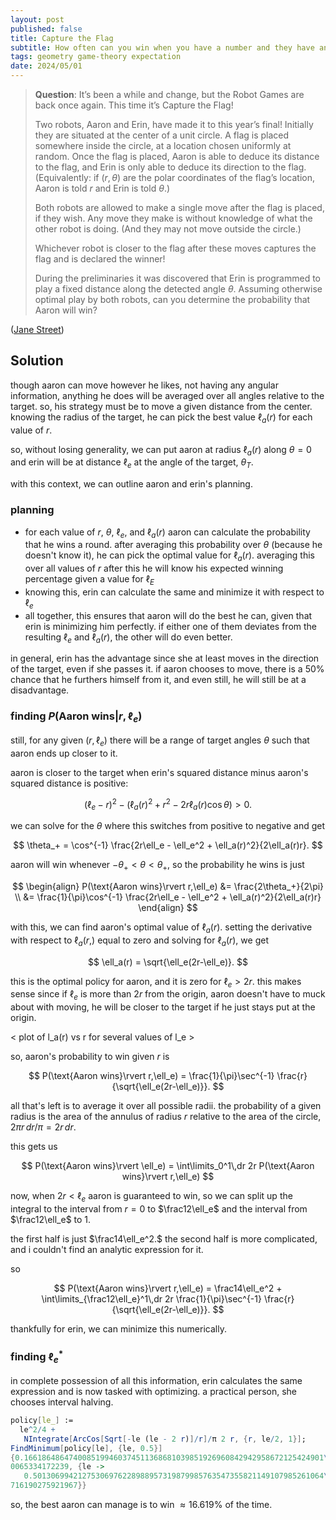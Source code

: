 ```yaml
---
layout: post
published: false
title: Capture the Flag
subtitle: How often can you win when you have a number and they have an arrow?
tags: geometry game-theory expectation
date: 2024/05/01
---
```


>**Question**: It’s been a while and change, but the Robot Games are back once again. This time it’s Capture the Flag!
>
>Two robots, Aaron and Erin, have made it to this year’s final! Initially they are situated at the center of a unit circle. A flag is placed somewhere inside the circle, at a location chosen uniformly at random. Once the flag is placed, Aaron is able to deduce its distance to the flag, and Erin is only able to deduce its direction to the flag. (Equivalently: if $(r, \theta)$ are the polar coordinates of the flag’s location, Aaron is told $r$ and Erin is told $\theta.$)
>
>Both robots are allowed to make a single move after the flag is placed, if they wish. Any move they make is without knowledge of what the other robot is doing. (And they may not move outside the circle.)
>
>Whichever robot is closer to the flag after these moves captures the flag and is declared the winner!
>
>During the preliminaries it was discovered that Erin is programmed to play a fixed distance along the detected angle $\theta.$ Assuming otherwise optimal play by both robots, can you determine the probability that Aaron will win? 
<!--more-->

([Jane Street](https://www.janestreet.com/puzzles/current-puzzle/))

## Solution

though aaron can move however he likes, not having any angular information, anything he does will be averaged over all angles relative to the target. so, his strategy must be to move a given distance from the center. knowing the radius of the target, he can pick the best value $\ell_a(r)$ for each value of $r.$

so, without losing generality, we can put aaron at radius $\ell_a(r)$ along $\theta=0$ and erin will be at distance $\ell_e$ at the angle of the target, $\theta_T.$

with this context, we can outline aaron and erin's planning.

### planning

- for each value of $r$, $\theta,$ $\ell_e,$ and $\ell_a(r)$ aaron can calculate the probability that he wins a round. after averaging this probability over $\theta$ (because he doesn't know it), he can pick the optimal value for $\ell_a(r).$ averaging this over all values of $r$ after this he will know his expected winning percentage given a value for $\ell_E$
- knowing this, erin can calculate the same and minimize it with respect to $\ell_e$
- all together, this ensures that aaron will do the best he can, given that erin is minimizing him perfectly. if either one of them deviates from the resulting $\ell_e$ and $\ell_a(r),$ the other will do even better.

in general, erin has the advantage since she at least moves in the direction of the target, even if she passes it. if aaron chooses to move, there is a $50\%$ chance that he furthers himself from it, and even still, he will still be at a disadvantage.

### finding $P(\text{Aaron wins}\rvert r,\ell_e)$

still, for any given $(r, \ell_e)$ there will be a range of target angles $\theta$ such that aaron ends up closer to it.

aaron is closer to the target when erin's squared distance minus aaron's squared distance is positive:

$$ \left(\ell_e - r\right)^2 - \left(\ell_a(r)^2 + r^2 - 2r\ell_a(r)\cos\theta\right) > 0. $$

we can solve for the $\theta$ where this switches from positive to negative and get 

$$ \theta_+ = \cos^{-1} \frac{2r\ell_e - \ell_e^2 + \ell_a(r)^2}{2\ell_a(r)r}. $$

aaron will win whenever $-\theta_+ < \theta < \theta_+,$ so the probability he wins is just 

$$ 
  \begin{align} 
    P(\text{Aaron wins}\rvert r,\ell_e) &= \frac{2\theta_+}{2\pi} \\
    &= \frac{1}{\pi}\cos^{-1} \frac{2r\ell_e - \ell_e^2 + \ell_a(r)^2}{2\ell_a(r)r}
  \end{align}
$$

with this, we can find aaron's optimal value of $\ell_a(r).$ setting the derivative with respect to $\ell_a(r,)$ equal to zero and solving for $\ell_a(r),$ we get

$$ \ell_a(r) = \sqrt{\ell_e(2r-\ell_e)}. $$

this is the optimal policy for aaron, and it is zero for $\ell_e > 2r.$ this makes sense since if $\ell_e$ is more than $2r$ from the origin, aaron doesn't have to muck about with moving, he will be closer to the target if he just stays put at the origin.

< plot of l_a(r) vs r for several values of l_e >

so, aaron's probability to win given $r$ is

$$ P(\text{Aaron wins}\rvert r,\ell_e) = \frac{1}{\pi}\sec^{-1} \frac{r}{\sqrt{\ell_e(2r-\ell_e)}}. $$

all that's left is to average it over all possible radii. the probability of a given radius is the area of the annulus of radius $r$ relative to the area of the circle, $2\pi r\, dr/\pi = 2r\,dr.$

this gets us 

$$ P(\text{Aaron wins}\rvert \ell_e) = \int\limits_0^1\,dr 2r P(\text{Aaron wins}\rvert r,\ell_e) $$

now, when $2r<\ell_e$ aaron is guaranteed to win, so we can split up the integral to the interval from $r=0$ to $\frac12\ell_e$ and the interval from $\frac12\ell_e$ to $1.$

the first half is just $\frac14\ell_e^2.$ the second half is more complicated, and i couldn't find an analytic expression for it. 

so 

$$ P(\text{Aaron wins}\rvert r,\ell_e) = \frac14\ell_e^2 + \int\limits_{\frac12\ell_e}^1\,dr 2r \frac{1}{\pi}\sec^{-1} \frac{r}{\sqrt{\ell_e(2r-\ell_e)}}. $$

thankfully for erin, we can minimize this numerically.

<plot of numerical result>

### finding $\ell_e^*$

in complete possession of all this information, erin calculates the same expression and is now tasked with optimizing. a practical person, she chooses interval halving.

```mathematica
policy[le_] := 
  le^2/4 + 
   NIntegrate[ArcCos[Sqrt[-le (le - 2 r)]/r]/π 2 r, {r, le/2, 1}];
FindMinimum[policy[le], {le, 0.5}]
{0.1661864864740085199460374511368681039851926960842942958672125424901\
0065334172239, {le -> 
   0.50130699421275306976228988957319879985763547355821149107985261064\
716190275921967}}
```

so, the best aaron can manage is to win $\approx 16.619\%$ of the time.

<br>
